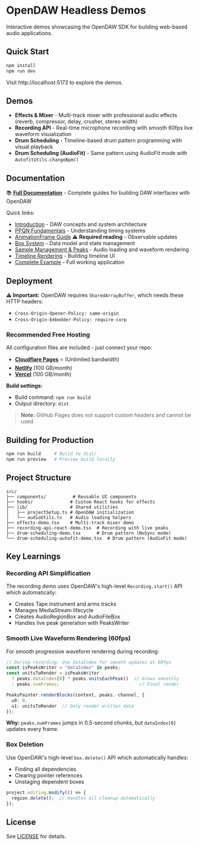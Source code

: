# OpenDAW Headless Demos

Interactive demos showcasing the OpenDAW SDK for building web-based audio applications.

## Quick Start

```bash
npm install
npm run dev
```

Visit http://localhost:5173 to explore the demos.

## Demos

- **Effects & Mixer** - Multi-track mixer with professional audio effects (reverb, compressor, delay, crusher, stereo width)
- **Recording API** - Real-time microphone recording with smooth 60fps live waveform visualization
- **Drum Scheduling** - Timeline-based drum pattern programming with visual playback
- **Drum Scheduling (AudioFit)** - Same pattern using AudioFit mode with `AutofitUtils.changeBpm()`

## Documentation

📚 **[Full Documentation](./documentation/README.md)** - Complete guides for building DAW interfaces with OpenDAW

Quick links:
- [Introduction](./documentation/01-introduction.md) - DAW concepts and system architecture
- [PPQN Fundamentals](./documentation/02-ppqn-fundamentals.md) - Understanding timing systems
- [AnimationFrame Guide](./documentation/03-animation-frame.md) ⚠️ **Required reading** - Observable updates
- [Box System](./documentation/04-box-system.md) - Data model and state management
- [Sample Management & Peaks](./documentation/05-sample-management-and-peaks.md) - Audio loading and waveform rendering
- [Timeline Rendering](./documentation/06-timeline-rendering.md) - Building timeline UI
- [Complete Example](./documentation/07-putting-it-together.md) - Full working application

## Deployment

**⚠️ Important:** OpenDAW requires `SharedArrayBuffer`, which needs these HTTP headers:
- `Cross-Origin-Opener-Policy: same-origin`
- `Cross-Origin-Embedder-Policy: require-corp`

### Recommended Free Hosting

All configuration files are included - just connect your repo:

- **[Cloudflare Pages](https://pages.cloudflare.com/)** ⭐ (Unlimited bandwidth)
- **[Netlify](https://www.netlify.com/)** (100 GB/month)
- **[Vercel](https://vercel.com/)** (100 GB/month)

**Build settings:**
- Build command: `npm run build`
- Output directory: `dist`

> **Note:** GitHub Pages does not support custom headers and cannot be used.

## Building for Production

```bash
npm run build     # Build to dist/
npm run preview   # Preview build locally
```

## Project Structure

```
src/
├── components/          # Reusable UI components
├── hooks/              # Custom React hooks for effects
├── lib/                # Shared utilities
│   ├── projectSetup.ts # OpenDAW initialization
│   └── audioUtils.ts   # Audio loading helpers
├── effects-demo.tsx    # Multi-track mixer demo
├── recording-api-react-demo.tsx  # Recording with live peaks
├── drum-scheduling-demo.tsx      # Drum pattern (NoSync mode)
└── drum-scheduling-autofit-demo.tsx  # Drum pattern (AudioFit mode)
```

## Key Learnings

### Recording API Simplification
The recording demo uses OpenDAW's high-level `Recording.start()` API which automatically:
- Creates Tape instrument and arms tracks
- Manages MediaStream lifecycle
- Creates AudioRegionBox and AudioFileBox
- Handles live peak generation with PeaksWriter

### Smooth Live Waveform Rendering (60fps)
For smooth progressive waveform rendering during recording:
```typescript
// During recording: Use dataIndex for smooth updates at 60fps
const isPeaksWriter = "dataIndex" in peaks;
const unitsToRender = isPeaksWriter
  ? peaks.dataIndex[0] * peaks.unitsEachPeak()  // Grows smoothly
  : peaks.numFrames;                              // Final render

PeaksPainter.renderBlocks(context, peaks, channel, {
  u0: 0,
  u1: unitsToRender  // Only render written data
});
```

**Why:** `peaks.numFrames` jumps in 0.5-second chunks, but `dataIndex[0]` updates every frame.

### Box Deletion
Use OpenDAW's high-level `box.delete()` API which automatically handles:
- Finding all dependencies
- Clearing pointer references
- Unstaging dependent boxes

```typescript
project.editing.modify(() => {
  region.delete();  // Handles all cleanup automatically
});
```

## License

See [LICENSE](LICENSE) for details.
